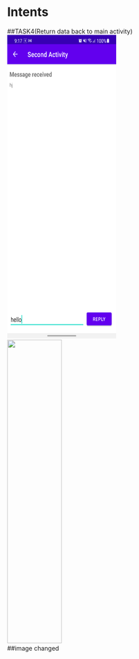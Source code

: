 Intents
==========================
##TASK4(Return data back to main activity)
<img height="700" width="50%" src="screenshot/tsk5.png"><br>
<img height="700" width="50%" src="screenshot/tsk6a.png"><br>
##image changed
